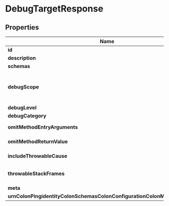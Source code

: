 

# DebugTargetResponse


## Properties

| Name | Type | Description | Notes |
|------------ | ------------- | ------------- | -------------|
|**id** | **String** | Name of the Debug Target |  |
|**description** | **String** | A description for this Debug Target |  [optional] |
|**schemas** | **List&lt;EnumdebugTargetSchemaUrn&gt;** |  |  [optional] |
|**debugScope** | **String** | Specifies the fully-qualified Java package, class, or method affected by the settings in this target definition. Use the number character (#) to separate the class name and the method name (that is, com.unboundid.directory.server.core.DirectoryServer#startUp). |  |
|**debugLevel** | **EnumdebugTargetDebugLevelProp** |  |  |
|**debugCategory** | **List&lt;EnumdebugTargetDebugCategoryProp&gt;** |  |  [optional] |
|**omitMethodEntryArguments** | **Boolean** | Specifies the property to indicate whether to include method arguments in debug messages. |  [optional] |
|**omitMethodReturnValue** | **Boolean** | Specifies the property to indicate whether to include the return value in debug messages. |  [optional] |
|**includeThrowableCause** | **Boolean** | Specifies the property to indicate whether to include the cause of exceptions in exception thrown and caught messages. |  [optional] |
|**throwableStackFrames** | **Integer** | Specifies the property to indicate the number of stack frames to include in the stack trace for method entry and exception thrown messages. |  [optional] |
|**meta** | [**MetaMeta**](MetaMeta.md) |  |  [optional] |
|**urnColonPingidentityColonSchemasColonConfigurationColonMessagesColon20** | [**MetaUrnPingidentitySchemasConfigurationMessages20**](MetaUrnPingidentitySchemasConfigurationMessages20.md) |  |  [optional] |



